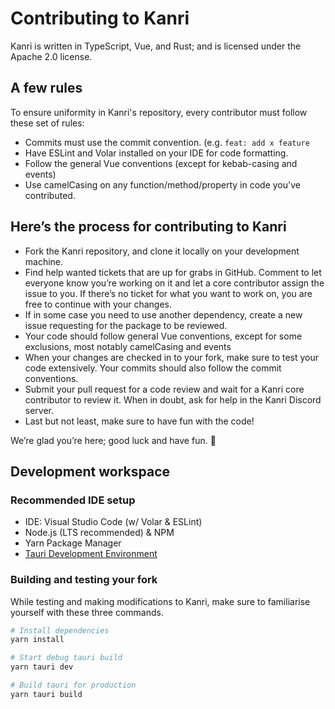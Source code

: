 # Contributing to Kanri
Kanri is written in TypeScript, Vue, and Rust; and is licensed under the Apache 2.0 license.

## A few rules
To ensure uniformity in Kanri's repository, every contributor must follow these set of rules:
* Commits must use the commit convention. (e.g. `feat: add x feature`
* Have ESLint and Volar installed on your IDE for code formatting.
* Follow the general Vue conventions (except for kebab-casing and events)
* Use camelCasing on any function/method/property in code you've contributed.

## Here’s the process for contributing to Kanri
* Fork the Kanri repository, and clone it locally on your development machine.
* Find help wanted tickets that are up for grabs in GitHub. Comment to let everyone know you’re working on it and let a core contributor assign the issue to you. If there’s no ticket for what you want to work on, you are free to continue with your changes.
* If in some case you need to use another dependency, create a new issue requesting for the package to be reviewed.
* Your code should follow general Vue conventions, except for some exclusions, most notably camelCasing and events
* When your changes are checked in to your fork, make sure to test your code extensively. Your commits should also follow the commit conventions.
* Submit your pull request for a code review and wait for a Kanri core contributor to review it. When in doubt, ask for help in the Kanri Discord server.
* Last but not least, make sure to have fun with the code!

We’re glad you’re here; good luck and have fun. 🤍

## Development workspace
### Recommended IDE setup
* IDE: Visual Studio Code (w/ Volar & ESLint)
* Node.js (LTS recommended) & NPM
* Yarn Package Manager
* [Tauri Development Environment](https://tauri.app/v1/guides/getting-started/prerequisites/)

### Building and testing your fork
While testing and making modifications to Kanri, make sure to familiarise yourself with these three commands.

```bash
# Install dependencies
yarn install

# Start debug tauri build
yarn tauri dev

# Build tauri for production
yarn tauri build
```
